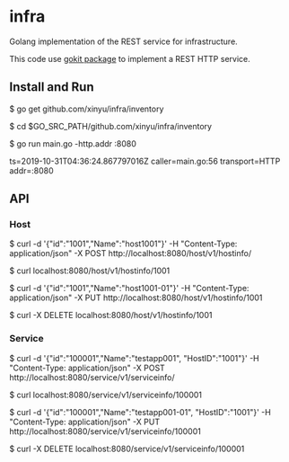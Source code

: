 # infra
Golang implementation of the REST service for infrastructure.

This code use [gokit package](https://gokit.io) to implement a REST HTTP service.

## Install and Run
$ go get github.com/xinyu/infra/inventory

$ cd $GO_SRC_PATH/github.com/xinyu/infra/inventory

$ go run main.go -http.addr :8080

ts=2019-10-31T04:36:24.867797016Z caller=main.go:56 transport=HTTP addr=:8080


## API
### Host
$ curl -d '{"id":"1001","Name":"host1001"}' -H "Content-Type: application/json" -X POST http://localhost:8080/host/v1/hostinfo/

$ curl localhost:8080/host/v1/hostinfo/1001

$ curl -d '{"id":"1001","Name":"host1001-01"}' -H "Content-Type: application/json" -X PUT http://localhost:8080/host/v1/hostinfo/1001

$ curl -X DELETE localhost:8080/host/v1/hostinfo/1001

### Service
$ curl -d '{"id":"100001","Name":"testapp001", "HostID":"1001"}' -H "Content-Type: application/json" -X POST http://localhost:8080/service/v1/serviceinfo/

$ curl localhost:8080/service/v1/serviceinfo/100001

$ curl -d '{"id":"100001","Name":"testapp001-01", "HostID":"1001"}' -H "Content-Type: application/json" -X PUT http://localhost:8080/service/v1/serviceinfo/100001

$ curl -X DELETE localhost:8080/service/v1/serviceinfo/100001

 
